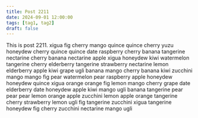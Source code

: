 ```yaml
---
title: Post 2211
date: 2024-09-01 12:00:00
tags: [tag1, tag2]
draft: false
---
```

This is post 2211.
xigua
fig
cherry
mango
quince
quince
cherry
yuzu
honeydew
cherry
quince
quince
date
raspberry
cherry
banana
tangerine
nectarine
cherry
banana
nectarine
apple
xigua
honeydew
kiwi
watermelon
tangerine
cherry
elderberry
tangerine
strawberry
nectarine
lemon
elderberry
apple
kiwi
grape
ugli
banana
mango
cherry
banana
kiwi
zucchini
mango
mango
fig
pear
watermelon
pear
raspberry
apple
honeydew
honeydew
quince
xigua
orange
orange
fig
lemon
mango
cherry
grape
date
elderberry
date
honeydew
apple
kiwi
mango
ugli
banana
tangerine
pear
pear
pear
lemon
orange
apple
zucchini
lemon
apple
orange
tangerine
cherry
strawberry
lemon
ugli
fig
tangerine
zucchini
xigua
tangerine
honeydew
fig
cherry
zucchini
nectarine
mango
ugli
